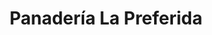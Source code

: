 ---
title: "Panadería La Preferida"
url: /villa-el-salvador/panaderia-la-preferida/
shop: Bäckerei
---